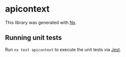 # apicontext

This library was generated with [Nx](https://nx.dev).

## Running unit tests

Run `nx test apicontext` to execute the unit tests via [Jest](https://jestjs.io).
